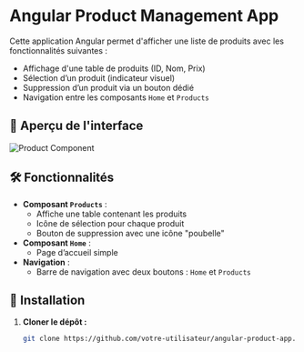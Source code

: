 # Angular Product Management App

Cette application Angular permet d'afficher une liste de produits avec les fonctionnalités suivantes :

- Affichage d'une table de produits (ID, Nom, Prix)
- Sélection d’un produit (indicateur visuel)
- Suppression d’un produit via un bouton dédié
- Navigation entre les composants `Home` et `Products`

## 📸 Aperçu de l'interface

![Product Component](./assets/screenshot.png) <!-- Remplacer le chemin par le bon chemin vers l’image -->

## 🛠️ Fonctionnalités

- **Composant `Products`** :
  - Affiche une table contenant les produits
  - Icône de sélection pour chaque produit
  - Bouton de suppression avec une icône "poubelle"
- **Composant `Home`** :
  - Page d’accueil simple
- **Navigation** :
  - Barre de navigation avec deux boutons : `Home` et `Products`

## 🚀 Installation

1. **Cloner le dépôt :**
   ```bash
   git clone https://github.com/votre-utilisateur/angular-product-app.git

